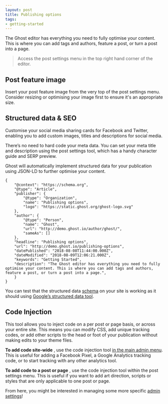 ```yaml
---
layout: post
title: Publishing options
tags:
- getting-started
---
```


The Ghost editor has everything you need to fully optimise your content. This is where you can add tags and authors, feature a post, or turn a post into a page.

> Access the post settings menu in the top right hand corner of the editor.

## Post feature image

Insert your post feature image from the very top of the post settings menu. Consider resizing or optimising your image first to ensure it's an appropriate size.

## Structured data & SEO

Customise your social media sharing cards for Facebook and Twitter, enabling you to add custom images, titles and descriptions for social media.

There’s no need to hard code your meta data. You can set your meta title and description using the post settings tool, which has a handy character guide and SERP preview.

Ghost will automatically implement structured data for your publication using JSON-LD to further optimise your content.

    {
        "@context": "https://schema.org",
        "@type": "Article",
        "publisher": {
            "@type": "Organization",
            "name": "Publishing options",
            "logo": "https://static.ghost.org/ghost-logo.svg"
        },
        "author": {
            "@type": "Person",
            "name": "Ghost",
            "url": "http://demo.ghost.io/author/ghost/",
            "sameAs": []
        },
        "headline": "Publishing options",
        "url": "http://demo.ghost.io/publishing-options",
        "datePublished": "2018-08-08T11:44:00.000Z",
        "dateModified": "2018-08-09T12:06:21.000Z",
        "keywords": "Getting Started",
        "description": "The Ghost editor has everything you need to fully optimise your content. This is where you can add tags and authors, feature a post, or turn a post into a page.",
        }
    }
        

You can test that the structured data [schema](https://schema.org/) on your site is working as it should using [Google’s structured data tool](https://search.google.com/structured-data/testing-tool).

## Code Injection

This tool allows you to inject code on a per post or page basis, or across your entire site. This means you can modify CSS, add unique tracking codes, or add other scripts to the head or foot of your publication without making edits to your theme files.

**To add code site-wide** , use the code injection tool [in the main admin menu](/ghost/settings/code-injection/). This is useful for adding a Facebook Pixel, a Google Analytics tracking code, or to start tracking with any other analytics tool.

**To add code to a post or page** , use the code injection tool within the post settings menu. This is useful if you want to add art direction, scripts or styles that are only applicable to one post or page.

From here, you might be interested in managing some more specific [admin settings](/admin-settings/)!

